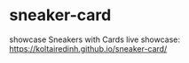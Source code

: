 # sneaker-card
showcase Sneakers with Cards
live showcase: https://koltairedinh.github.io/sneaker-card/